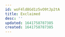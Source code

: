 ```yaml
---
id: woF4ld8Gd1z5vO9tJp2tA
title: Exclaimed
desc: ''
updated: 1641758787385
created: 1641758787385
---
```




